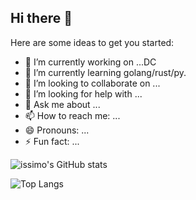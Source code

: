 ## Hi there 👋
Here are some ideas to get you started:

- 🔭 I’m currently working on ...DC
- 🌱 I’m currently learning golang/rust/py.
- 👯 I’m looking to collaborate on ...
- 🤔 I’m looking for help with ...
- 💬 Ask me about ...
- 📫 How to reach me: ...
- 😄 Pronouns: ...
- ⚡ Fun fact: ...


![issimo's GitHub stats](https://github-readme-stats.vercel.app/api?username=issimo1&show_icons=true&theme=tokyonight)


![Top Langs](https://github-readme-stats.vercel.app/api/top-langs/?username=issimo1&layout=compact&theme=tokyonight)


